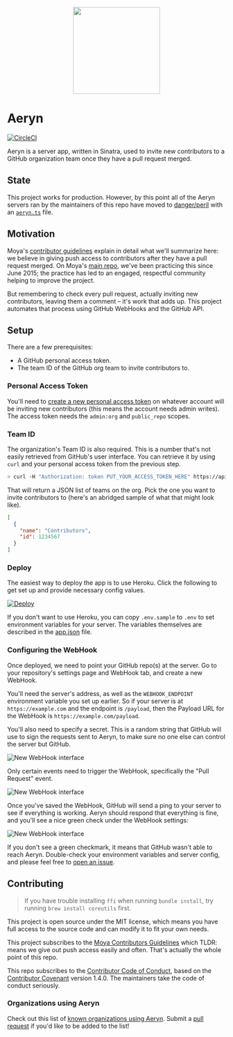 <p align="center">
  <img height="200" src="design/logo.png" />
</p>

# Aeryn

[![CircleCI](https://circleci.com/gh/Moya/Aeryn.svg?style=svg)](https://circleci.com/gh/Moya/Aeryn)

Aeryn is a server app, written in Sinatra, used to invite new contributors to a GitHub organization team once they have a pull request merged. 

## State

This project works for production. However, by this point all of the Aeryn servers ran by the maintainers of this repo have moved to [danger/peril](https://github.com/danger/peril) with an [`aeryn.ts`](https://github.com/RxSwiftCommunity/peril/blob/master/org/aeryn.ts) file.

## Motivation

Moya's [contributor guidelines](https://github.com/Moya/contributors) explain in detail what we'll summarize here: we believe in giving push access to contributors after they have a pull request merged. On Moya's [main repo](https://github.com/Moya/Moya), we've been practicing this since June 2015; the practice has led to an engaged, respectful community helping to improve the project.

But remembering to check every pull request, actually inviting new contributors, leaving them a comment – it's work that adds up. This project automates that process using GitHub WebHooks and the GitHub API.

## Setup

There are a few prerequisites:

- A GitHub personal access token.
- The team ID of the GitHub org team to invite contributors to.

### Personal Access Token

You'll need to [create a new personal access token](https://github.com/settings/tokens/new) on whatever account will be inviting new contributors (this means the account needs admin writes). The access token needs the `admin:org` and `public_repo` scopes.

### Team ID

The organization's Team ID is also required. This is a number that's not easily retrieved from GitHub's user interface. You can retrieve it by using `curl` and your personal access token from the previous step.

```sh
> curl -H "Authorization: token PUT_YOUR_ACCESS_TOKEN_HERE" https://api.github.com/orgs/PUT_YOUR_ORG_NAME_HERE/teams
```

That will return a JSON list of teams on the org. Pick the one you want to invite contributors to (here's an abridged sample of what that might look like).

```json
[
  {
    "name": "Contributors",
    "id": 1234567
  }
]
```

### Deploy

The easiest way to deploy the app is to use Heroku. Click the following to get set up and provide necessary config values.

[![Deploy](https://www.herokucdn.com/deploy/button.png)](https://heroku.com/deploy)

If you don't want to use Heroku, you can copy `.env.sample` to `.env` to set environment variables for your server. The variables themselves are described in the [app.json](app.json) file.

### Configuring the WebHook

Once deployed, we need to point your GitHub repo(s) at the server. Go to your repository's settings page and WebHook tab, and create a new WebHook. 

You'll need the server's address, as well as the `WEBHOOK_ENDPOINT` environment variable you set up earlier. So if your server is at `https://example.com` and the endpoint is `/payload`, then the Payload URL for the WebHook is `https://example.com/payload`.

You'll also need to specify a secret. This is a random string that GitHub will use to sign the requests sent to Aeryn, to make sure no one else can control the server but GitHub.

![New WebHook interface](web/new_web_hook.png)

Only certain events need to trigger the WebHook, specifically the "Pull Request" event.

![New WebHook interface](web/trigger_events.png)

Once you've saved the WebHook, GitHub will send a ping to your server to see if everything is working. Aeryn should respond that everything is fine, and you'll see a nice green check under the WebHook settings:

![New WebHook interface](web/green_check.png)

If you don't see a green checkmark, it means that GitHub wasn't able to reach Aeryn. Double-check your environment variables and server config, and please feel free to [open an issue](https://github.com/Moya/Aeryn/issues/new).

## Contributing

> If you have trouble installing `ffi` when running `bundle install`, try running `brew install coreutils` first.

This project is open source under the MIT license, which means you have full access to the source code and can modify it to fit your own needs.

This project subscribes to the [Moya Contributors Guidelines](https://github.com/Moya/contributors) which TLDR: means we give out push access easily and often. That's actually the whole point of this repo.

This repo subscribes to the [Contributor Code of Conduct](http://contributor-covenant.org/version/1/4/), based on the [Contributor Covenant](http://contributor-covenant.org) version 1.4.0. The maintainers take the code of conduct seriously. 

### Organizations using Aeryn

Check out this list of [known organizations using Aeryn](https://github.com/Moya/Aeryn/blob/master/Orgs%20Using%20Aeryn.md).
Submit a [pull request](https://github.com/Moya/Aeryn/compare) if you'd like to be added to the list!
